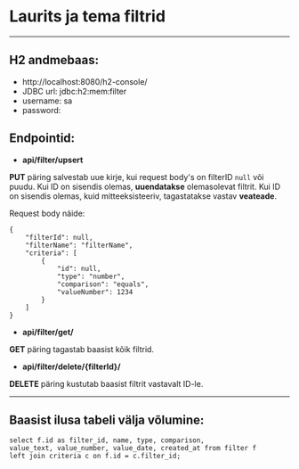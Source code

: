 # Laurits ja tema filtrid
___

## H2 andmebaas:
- http://localhost:8080/h2-console/
- JDBC url: jdbc:h2:mem:filter
- username: sa
- password:  

## Endpointid:
- **api/filter/upsert**

**PUT** päring salvestab uue kirje, kui request body's on filterID `null` või puudu. 
Kui ID on sisendis olemas, **uuendatakse** olemasolevat filtrit.
Kui ID on sisendis olemas, kuid mitteeksisteeriv, tagastatakse vastav **veateade**.

Request body näide:
```
{
    "filterId": null,
    "filterName": "filterName",
    "criteria": [
        {
            "id": null,
            "type": "number",
            "comparison": "equals",
            "valueNumber": 1234
        }
    ]
}
```

- **api/filter/get/**

**GET** päring tagastab baasist kõik filtrid.

- **api/filter/delete/{filterId}/**

**DELETE** päring kustutab baasist filtrit vastavalt ID-le.

___
## Baasist ilusa tabeli välja võlumine:

```
select f.id as filter_id, name, type, comparison, 
value_text, value_number, value_date, created_at from filter f
left join criteria c on f.id = c.filter_id;
```
